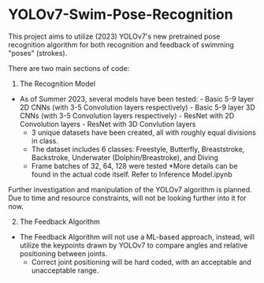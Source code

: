 # YOLOv7-Swim-Pose-Recognition
This project aims to utilize (2023) YOLOv7's new pretrained pose recognition algorithm for both recognition and feedback of swimming "poses" (strokes). 

There are two main sections of code:
1. The Recognition Model
  - As of Summer 2023, several models have been tested:
        - Basic 5-9 layer 2D CNNs (with 3-5 Convolution layers respectively)
        - Basic 5-9 layer 3D CNNs (with 3-5 Convolution layers respectively)
        - ResNet with 2D Convolution layers
        - ResNet with 3D Convlution layers
    - 3 unique datasets have been created, all with roughly equal divisions in class.
    - The dataset includes 6 classes: Freestyle, Butterfly, Breaststroke, Backstroke, Underwater (Dolphin/Breastroke), and Diving
    - Frame batches of 32, 64, 128 were tested
    *More details can be found in the actual code itself. Refer to Inference Model.ipynb

Further investigation and manipulation of the YOLOv7 algorithm is planned. Due to time and resource constraints, will not be looking further into it for now.

2. The Feedback Algorithm
- The Feedback Algorithm will not use a ML-based approach, instead, will utilize the keypoints drawn by YOLOv7 to compare angles and relative positioning between joints.
  - Correct joint positioning will be hard coded, with an acceptable and unacceptable range.


